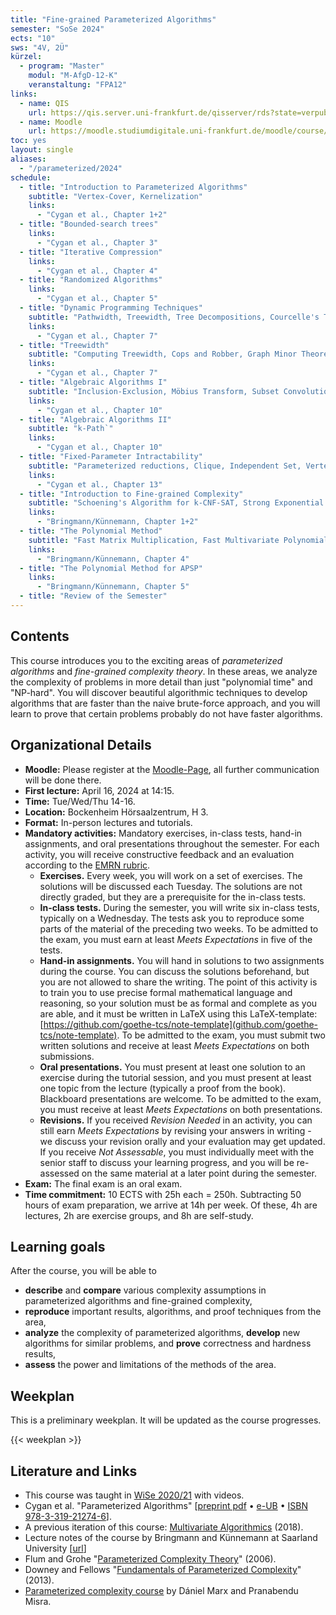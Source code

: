 ```yaml
---
title: "Fine-grained Parameterized Algorithms"
semester: "SoSe 2024"
ects: "10"
sws: "4V, 2Ü"
kürzel:
  - program: "Master"
    modul: "M-AfgD-12-K"
    veranstaltung: "FPA12"
links:
  - name: QIS
    url: https://qis.server.uni-frankfurt.de/qisserver/rds?state=verpublish&status=init&vmfile=no&publishid=372653&moduleCall=webInfo&publishConfFile=webInfo&publishSubDir=veranstaltung
  - name: Moodle
    url: https://moodle.studiumdigitale.uni-frankfurt.de/moodle/course/view.php?id=6259
toc: yes
layout: single
aliases:
  - "/parameterized/2024"
schedule:
  - title: "Introduction to Parameterized Algorithms"
    subtitle: "Vertex-Cover, Kernelization"
    links:
      - "Cygan et al., Chapter 1+2"
  - title: "Bounded-search trees"
    links:
      - "Cygan et al., Chapter 3"
  - title: "Iterative Compression"
    links:
      - "Cygan et al., Chapter 4"
  - title: "Randomized Algorithms"
    links:
      - "Cygan et al., Chapter 5"
  - title: "Dynamic Programming Techniques"
    subtitle: "Pathwidth, Treewidth, Tree Decompositions, Courcelle's Theorem"
    links:
      - "Cygan et al., Chapter 7"
  - title: "Treewidth"
    subtitle: "Computing Treewidth, Cops and Robber, Graph Minor Theorem, Win/Win-Algorithms"
    links:
      - "Cygan et al., Chapter 7"
  - title: "Algebraic Algorithms I"
    subtitle: "Inclusion-Exclusion, Möbius Transform, Subset Convolution"
    links:
      - "Cygan et al., Chapter 10"
  - title: "Algebraic Algorithms II"
    subtitle: "k-Path`"
    links:
      - "Cygan et al., Chapter 10"
  - title: "Fixed-Parameter Intractability"
    subtitle: "Parameterized reductions, Clique, Independent Set, Vertex Cover, W-Hierarchy"
    links:
      - "Cygan et al., Chapter 13"
  - title: "Introduction to Fine-grained Complexity"
    subtitle: "Schoening's Algorithm for k-CNF-SAT, Strong Exponential Time Hypothesis (SETH), Orthogonal Vectors"
    links:
      - "Bringmann/Künnemann, Chapter 1+2"
  - title: "The Polynomial Method"
    subtitle: "Fast Matrix Multiplication, Fast Multivariate Polynomial Evaluation, Razborov/Smolensky"
    links:
      - "Bringmann/Künnemann, Chapter 4"
  - title: "The Polynomial Method for APSP"
    links:
      - "Bringmann/Künnemann, Chapter 5"
  - title: "Review of the Semester"
---
```


## Contents

This course introduces you to the exciting areas of _parameterized algorithms_ and _fine-grained complexity theory_.
In these areas, we analyze the complexity of problems in more detail than just "polynomial time" and "NP-hard".
You will discover beautiful algorithmic techniques to develop algorithms that are faster than the naive brute-force approach, and you will learn to prove that certain problems probably do not have faster algorithms.

## Organizational Details

- **Moodle:** Please register at the [Moodle-Page](https://moodle.studiumdigitale.uni-frankfurt.de/moodle/course/view.php?id=6259), all further communication will be done there.
- **First lecture:** April 16, 2024 at 14:15.
- **Time:** Tue/Wed/Thu 14-16.
- **Location:** Bockenheim Hörsaalzentrum, H 3.
- **Format:** In-person lectures and tutorials.
- **Mandatory activities:** Mandatory exercises, in-class tests, hand-in assignments, and oral presentations throughout the semester. For each activity, you will receive constructive feedback and an evaluation according to the [EMRN rubric](/images/EMRN-rubric-2020.png).
  - **Exercises.** Every week, you will work on a set of exercises. The solutions will be discussed each Tuesday. The solutions are not directly graded, but they are a prerequisite for the in-class tests.
  - **In-class tests.** During the semester, you will write six in-class tests, typically on a Wednesday. The tests ask you to reproduce some parts of the material of the preceding two weeks. To be admitted to the exam, you must earn at least *Meets Expectations* in five of the tests.
  - **Hand-in assignments.** You will hand in solutions to two assignments during the course. You can discuss the solutions beforehand, but you are not allowed to share the writing. The point of this activity is to train you to use precise formal mathematical language and reasoning, so your solution must be as formal and complete as you are able, and it must be written in LaTeX using this LaTeX-template: [https://github.com/goethe-tcs/note-template](github.com/goethe-tcs/note-template). To be admitted to the exam, you must submit two written solutions and receive at least *Meets Expectations* on both submissions.
  - **Oral presentations.** You must present at least one solution to an exercise during the tutorial session, and you must present at least one topic from the lecture (typically a proof from the book). Blackboard presentations are welcome. To be admitted to the exam, you must receive at least *Meets Expectations* on both presentations.
  - **Revisions.** If you received *Revision Needed* in an activity, you can still earn *Meets Expectations* by revising your answers in writing - we discuss your revision orally and your evaluation may get updated. If you receive *Not Assessable*, you must individually meet with the senior staff to discuss your learning progress, and you will be re-assessed on the same material at a later point during the semester.
- **Exam:** The final exam is an oral exam.
- **Time commitment:** 10 ECTS with 25h each = 250h. Subtracting 50 hours of exam preparation, we arrive at 14h per week. Of these, 4h are lectures, 2h are exercise groups, and 8h are self-study.

## Learning goals

After the course, you will be able to

- **describe** and **compare** various complexity assumptions in parameterized algorithms and fine-grained complexity,
- **reproduce** important results, algorithms, and proof techniques from the area,
- **analyze** the complexity of parameterized algorithms, **develop** new algorithms for similar problems, and **prove** correctness and hardness results,
- **assess** the power and limitations of the methods of the area.

## Weekplan

This is a preliminary weekplan. It will be updated as the course progresses.

{{< weekplan >}}

## Literature and Links

- This course was taught in [WiSe 2020/21](/parameterized/2020) with videos.
- Cygan et al. "Parameterized Algorithms" [[preprint pdf](https://www.mimuw.edu.pl/~malcin/book/parameterized-algorithms.pdf) • [e-UB](https://ubffm.hds.hebis.de/Record/HEB486266346) • [ISBN 978-3-319-21274-6](https://dblp.org/rec/html/books/sp/CyganFKLMPPS15)].
- A previous iteration of this course: [Multivariate Algorithmics](https://bit.ly/MulAlg18) (2018).
- Lecture notes of the course by Bringmann and Künnemann at Saarland University [[url](https://www.mpi-inf.mpg.de/departments/algorithms-complexity/teaching/summer19/fine-complexity/)]
- Flum and Grohe "[Parameterized Complexity Theory](https://ubffm.hds.hebis.de/Record/HEB367892626)" (2006).
- Downey and Fellows "[Fundamentals of Parameterized Complexity](https://ubffm.hds.hebis.de/Record/HEB367892626)" (2013).
- [Parameterized complexity course](https://www.mpi-inf.mpg.de/departments/algorithms-complexity/teaching/summer20/parameterized-algorithms) by Dániel Marx and Pranabendu Misra.
